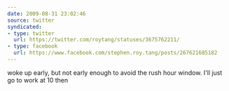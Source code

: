 ```yaml
---
date: 2009-08-31 23:02:46
source: twitter
syndicated:
- type: twitter
  url: https://twitter.com/roytang/statuses/3675762211/
- type: facebook
  url: https://www.facebook.com/stephen.roy.tang/posts/267621685182
---
```


woke up early, but not early enough to avoid the rush hour window. I'll just go to work at 10 then